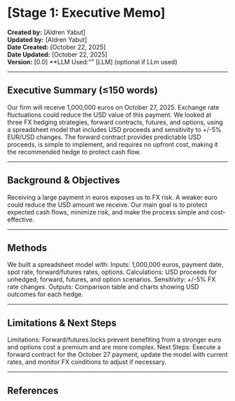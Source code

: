 # [Stage 1: Executive Memo]

**Created by:** [Aldren Yabut]  
**Updated by:** [Aldren Yabut]  
**Date Created:** [October 22, 2025]  
**Date Updated:** [October 22, 2025]  
**Version:** [0.0]
**LLM Used:"" [LLM] (optional if LLm used)

---

## Executive Summary (≤150 words)
Our firm will receive 1,000,000 euros on October 27, 2025. Exchange rate fluctuations could reduce the USD value of this payment. We looked at three FX hedging strategies, forward contracts, futures, and options, using a spreadsheet model that includes USD proceeds and sensitivity to +/-5% EUR/USD changes. The forward contract provides predictable USD proceeds, is simple to implement, and requires no upfront cost, making it the recommended hedge to protect cash flow.

---

## Background & Objectives
Receiving a large payment in euros exposes us to FX risk. A weaker euro could reduce the USD amount we receive. Our main goal is to protect expected cash flows, minimize risk, and make the process simple and cost-effective.

---

## Methods
We built a spreadsheet model with:
Inputs: 1,000,000 euros, payment date, spot rate, forward/futures rates, options.
Calculations: USD proceeds for unhedged, forward, futures, and option scenarios.
Sensitivity: +/-5% FX rate changes.
Outputs: Comparison table and charts showing USD outcomes for each hedge.

---

## Limitations & Next Steps
Limitations: Forward/futures locks prevent benefiting from a stronger euro and options cost a premium and are more complex.
Next Steps: Execute a forward contract for the October 27 payment, update the model with current rates, and monitor FX conditions to adjust if necessary. 

---

## References
